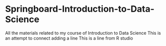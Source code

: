 # Springboard-Introduction-to-Data-Science
All the materials related to my course of Introduction to Data Science 
This is an attempt to connect
adding a line
This is a line from R studio 